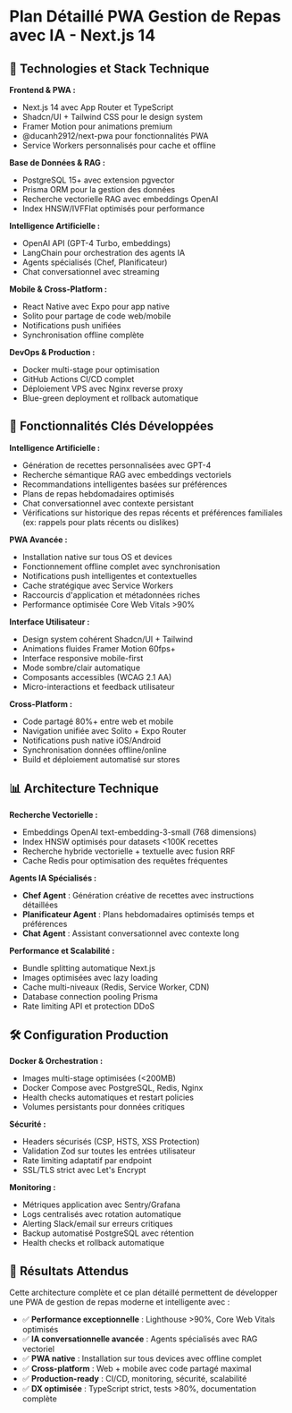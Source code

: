 # Plan Détaillé PWA Gestion de Repas avec IA - Next.js 14

## 🌟 Technologies et Stack Technique

**Frontend & PWA :**

- Next.js 14 avec App Router et TypeScript
- Shadcn/UI + Tailwind CSS pour le design system
- Framer Motion pour animations premium
- @ducanh2912/next-pwa pour fonctionnalités PWA
- Service Workers personnalisés pour cache et offline

**Base de Données & RAG :**

- PostgreSQL 15+ avec extension pgvector
- Prisma ORM pour la gestion des données
- Recherche vectorielle RAG avec embeddings OpenAI
- Index HNSW/IVFFlat optimisés pour performance

**Intelligence Artificielle :**

- OpenAI API (GPT-4 Turbo, embeddings)
- LangChain pour orchestration des agents IA
- Agents spécialisés (Chef, Planificateur)
- Chat conversationnel avec streaming

**Mobile & Cross-Platform :**

- React Native avec Expo pour app native
- Solito pour partage de code web/mobile
- Notifications push unifiées
- Synchronisation offline complète

**DevOps & Production :**

- Docker multi-stage pour optimisation
- GitHub Actions CI/CD complet
- Déploiement VPS avec Nginx reverse proxy
- Blue-green deployment et rollback automatique

## 🔑 Fonctionnalités Clés Développées

**Intelligence Artificielle :**

- Génération de recettes personnalisées avec GPT-4
- Recherche sémantique RAG avec embeddings vectoriels
- Recommandations intelligentes basées sur préférences
- Plans de repas hebdomadaires optimisés
- Chat conversationnel avec contexte persistant
- Vérifications sur historique des repas récents et préférences familiales (ex: rappels pour plats récents ou dislikes)

**PWA Avancée :**

- Installation native sur tous OS et devices
- Fonctionnement offline complet avec synchronisation
- Notifications push intelligentes et contextuelles
- Cache stratégique avec Service Workers
- Raccourcis d'application et métadonnées riches
- Performance optimisée Core Web Vitals >90%

**Interface Utilisateur :**

- Design system cohérent Shadcn/UI + Tailwind
- Animations fluides Framer Motion 60fps+
- Interface responsive mobile-first
- Mode sombre/clair automatique
- Composants accessibles (WCAG 2.1 AA)
- Micro-interactions et feedback utilisateur

**Cross-Platform :**

- Code partagé 80%+ entre web et mobile
- Navigation unifiée avec Solito + Expo Router
- Notifications push native iOS/Android
- Synchronisation données offline/online
- Build et déploiement automatisé sur stores

## 📊 Architecture Technique

**Recherche Vectorielle :**

- Embeddings OpenAI text-embedding-3-small (768 dimensions)
- Index HNSW optimisés pour datasets <100K recettes
- Recherche hybride vectorielle + textuelle avec fusion RRF
- Cache Redis pour optimisation des requêtes fréquentes

**Agents IA Spécialisés :**

- **Chef Agent** : Génération créative de recettes avec instructions détaillées
- **Planificateur Agent** : Plans hebdomadaires optimisés temps et préférences
- **Chat Agent** : Assistant conversationnel avec contexte long

**Performance et Scalabilité :**

- Bundle splitting automatique Next.js
- Images optimisées avec lazy loading
- Cache multi-niveaux (Redis, Service Worker, CDN)
- Database connection pooling Prisma
- Rate limiting API et protection DDoS

## 🛠️ Configuration Production

**Docker & Orchestration :**

- Images multi-stage optimisées (<200MB)
- Docker Compose avec PostgreSQL, Redis, Nginx
- Health checks automatiques et restart policies
- Volumes persistants pour données critiques

**Sécurité :**

- Headers sécurisés (CSP, HSTS, XSS Protection)
- Validation Zod sur toutes les entrées utilisateur
- Rate limiting adaptatif par endpoint
- SSL/TLS strict avec Let's Encrypt

**Monitoring :**

- Métriques application avec Sentry/Grafana
- Logs centralisés avec rotation automatique
- Alerting Slack/email sur erreurs critiques
- Backup automatisé PostgreSQL avec rétention
- Health checks et rollback automatique

## 🎯 Résultats Attendus

Cette architecture complète et ce plan détaillé permettent de développer une PWA de gestion de repas moderne et intelligente avec :

- ✅ **Performance exceptionnelle** : Lighthouse >90%, Core Web Vitals optimisés
- ✅ **IA conversationnelle avancée** : Agents spécialisés avec RAG vectoriel
- ✅ **PWA native** : Installation sur tous devices avec offline complet
- ✅ **Cross-platform** : Web + mobile avec code partagé maximal
- ✅ **Production-ready** : CI/CD, monitoring, sécurité, scalabilité
- ✅ **DX optimisée** : TypeScript strict, tests >80%, documentation complète